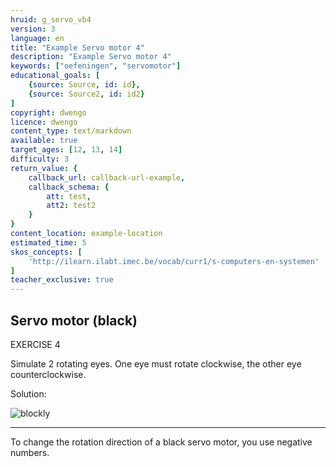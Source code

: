 ```yaml
---
hruid: g_servo_vb4
version: 3
language: en
title: "Example Servo motor 4"
description: "Example Servo motor 4"
keywords: ["oefeningen", "servomotor"]
educational_goals: [
    {source: Source, id: id}, 
    {source: Source2, id: id2}
]
copyright: dwengo
licence: dwengo
content_type: text/markdown
available: true
target_ages: [12, 13, 14]
difficulty: 3
return_value: {
    callback_url: callback-url-example,
    callback_schema: {
        att: test,
        att2: test2
    }
}
content_location: example-location
estimated_time: 5
skos_concepts: [
    'http://ilearn.ilabt.imec.be/vocab/curr1/s-computers-en-systemen'
]
teacher_exclusive: true
---
```

## Servo motor (black)

EXERCISE 4

Simulate 2 rotating eyes. One eye must rotate clockwise, the other eye counterclockwise.

Solution:  

![blockly](@learning-object/servo_m4/en/3)

***

<div class="alert alert-box alert-success">
To change the rotation direction of a black servo motor, you use negative numbers.
</div>